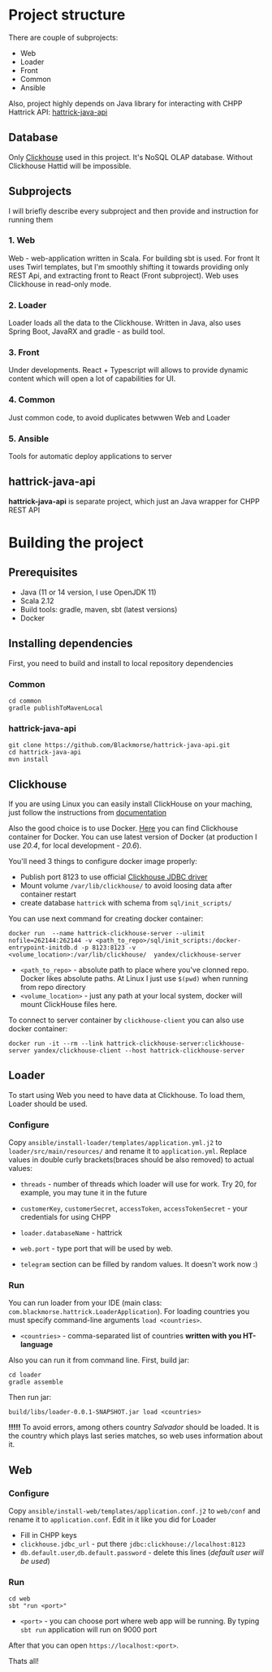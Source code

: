 # Project structure
There are couple of subprojects:
 - Web
 - Loader
 - Front
 - Common
 - Ansible

Also, project highly depends on Java library for interacting with CHPP Hattrick API: [hattrick-java-api](https://github.com/Blackmorse/hattrick-java-api)

## Database
Only [Clickhouse](https://clickhouse.tech) used in this project. It's NoSQL OLAP database. Without Clickhouse Hattid will be impossible.

## Subprojects
I will briefly describe every subproject and then provide and instruction for running them

### 1. Web
Web - web-application written in Scala. For building sbt is used. For front It uses Twirl templates, but I'm smoothly shifting it towards providing only REST Api, and extracting front to React (Front subproject). 
Web uses Clickhouse in read-only mode.

### 2. Loader
Loader loads all the data to the Clickhouse. Written in Java, also uses Spring Boot, JavaRX and gradle - as build tool.

### 3. Front
Under developments. React + Typescript will allows to provide dynamic content which will open a lot of capabilities for UI.

### 4. Common
Just common code, to avoid duplicates betwwen Web and Loader

### 5. Ansible
Tools for automatic deploy applications to server

## hattrick-java-api
<b>hattrick-java-api</b> is separate project, which just an Java wrapper for CHPP REST API


# Building the project

## Prerequisites
  - Java (11 or 14 version, I use OpenJDK 11)
  - Scala 2.12
  - Build tools: gradle, maven, sbt (latest versions)
  - Docker 

## Installing dependencies

First, you need to build and install to local repository dependencies

### Common
```
cd common  
gradle publishToMavenLocal
```

### hattrick-java-api

```
git clone https://github.com/Blackmorse/hattrick-java-api.git
cd hattrick-java-api
mvn install
```

## Clickhouse
If you are using Linux you can easily install ClickHouse on your maching, just follow the instructions from [documentation](https://clickhouse.tech/docs/en/getting-started/install/)

Also the good choice is to use Docker. [Here](https://hub.docker.com/r/yandex/clickhouse-server/) you can find Clickhouse container for Docker. You can use latest version of Docker (at production I use <i>20.4</i>, for local development - <i>20.6</i>).

You'll need 3 things to configure docker image properly:
 - Publish port 8123 to use official [Clickhouse JDBC driver](https://github.com/ClickHouse/clickhouse-jdbc)
 - Mount volume `/var/lib/clickhouse/` to avoid loosing data after container restart
 - create database `hattrick` with schema from `sql/init_scripts/`

 You can use next command for creating docker container:

 ```
docker run  --name hattrick-clickhouse-server --ulimit nofile=262144:262144 -v <path_to_repo>/sql/init_scripts:/docker-entrypoint-initdb.d -p 8123:8123 -v <volume_location>:/var/lib/clickhouse/  yandex/clickhouse-server
 ```

 - `<path_to_repo>` - absolute path to place where you've clonned repo. Docker likes absolute paths. At Linux I just use `$(pwd)` when running from repo directory
 - `<volume_location>` - just any path at your local system, docker will mount ClickHouse files here. 

 To connect to server container by `clickhouse-client` you can also use docker container:
 ```
docker run -it --rm --link hattrick-clickhouse-server:clickhouse-server yandex/clickhouse-client --host hattrick-clickhouse-server
 ```

## Loader
To start using Web you need to have data at Clickhouse. To load them, Loader should be used.

### Configure 
Copy `ansible/install-loader/templates/application.yml.j2` to `loader/src/main/resources/` and rename it to `application.yml`.
Replace values in double curly brackets(braces should be also removed) to actual values:
 - `threads` - number of threads which loader will use for work. Try 20, for example, you may tune it in the future
 - `customerKey`, `customerSecret`, `accessToken`, `accessTokenSecret` - your credentials for using CHPP
 - `loader.databaseName` - hattrick

 - `web.port` - type port that will be used by web.
 - `telegram` section can be filled by random values. It doesn't work now :)

### Run
You can run loader from your IDE (main class: `com.blackmorse.hattrick.LoaderApplication`). For loading countries you must specify command-line arguments `load <countries>`.
 - `<countries>` - comma-separated list of countries <b>written with you HT-language</b>

Also you can run it from command line. First, build jar:
```
cd loader
gradle assemble
```
Then run jar:
```
build/libs/loader-0.0.1-SNAPSHOT.jar load <countries>
```

<b>!!!!!</b> To avoid errors, among others country <i>Salvador</i> should be loaded. It is the country which plays last series matches, so web uses information about it.

## Web

### Configure
Copy `ansible/install-web/templates/application.conf.j2` to `web/conf` and rename it to `application.conf`. Edit in it like you did for Loader

 - Fill in CHPP keys
 - `clickhouse.jdbc_url` - put there `jdbc:clickhouse://localhost:8123` 
 - `db.default.user`,`db.default.password` - delete this lines (<i>default user will be used</i>)

 ### Run

 ```
cd web
sbt "run <port>"
 ```

  - `<port>` - you can choose port where web app will be running. By typing `sbt run` application will run on 9000 port

After that you can open `https://localhost:<port>`. 

Thats all!
